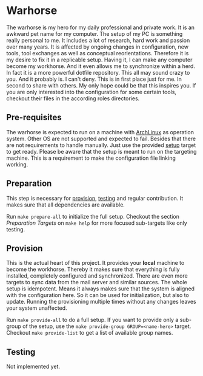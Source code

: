 # Warhorse

The warhorse is my hero for my daily professional and private work. It is an
awkward pet name for my computer. The setup of my PC is something really
personal to me. It includes a lot of research, hard work and passion over many
years. It is affected by ongoing changes in configuration, new tools, tool
exchanges as well as conceptual reorientations. Therefore it is my desire to fix
it in a replicable setup. Having it, I can make any computer become my
workhorse. And it even allows me to synchronize within a herd. In fact it is
a more powerful dotfile repository.
This all may sound crazy to you. And it probably is. I can't deny. This is in
first place just for me. In second to share with others. My only hope could be
that this inspires you. If you are only interested into the configuration for
some certain tools, checkout their files in the according roles directories.

## Pre-requisites

The warhorse is expected to run on a machine with
[ArchLinux](https://wiki.archlinux.org/) as operation system. Other OS are not
supported and expected to fail. Besides that there are not requirements to
handle manually. Just use the provided [setup](#setup) target to get ready.
Please be aware that the setup is meant to run on the targeting machine. This is
a requirement to make the configuration file linking working.

## Preparation

This step is necessary for [provision](#provision), [testing](#testing) and
regular contribution. It makes sure that all dependencies are available.

Run `make prepare-all` to initialize the full setup. Checkout the section
_Preparation Targets_ on `make help` for more focused sub-targets like only
testing.

## Provision

This is the actual heart of this project. It provides your **local** machine to
become the workhorse. Thereby it makes sure that everything is fully installed,
completely configured and synchronized. There are even more targets to sync data
from the mail server and similar sources. The whole setup is idempotent. Means
it always makes sure that the system is aligned with the configuration here. So
it can be used for initialization, but also to update. Running the provisioning
multiple times without any changes leaves your system unaffected.

Run `make provide-all` to do a full setup. If you want to provide only
a sub-group of the setup, use the `make provide-group GROUP=<name-here>` target.
Checkout `make provide-list` to get a list of available group names.

## Testing

Not implemented yet.
